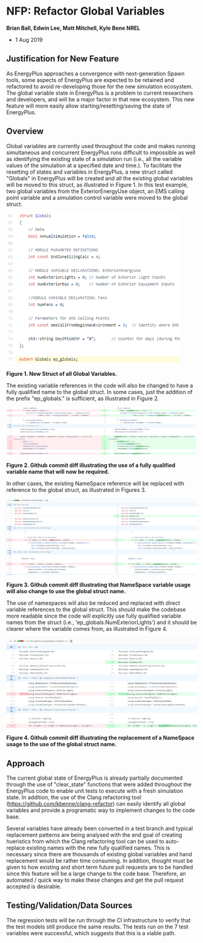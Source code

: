NFP: Refactor Global Variables
================

**Brian Ball, Edwin Lee, Matt Mitchell, Kyle Bene NREL**

 - 1 Aug 2019 

## Justification for New Feature ##

As EnergyPlus approaches a convergence with next-generation Spawn tools, some aspects of EnergyPlus are expected to be retained and refactored to avoid re-developing those for the new simulation ecosystem. The global variable state in EnergyPlus is a problem to current researchers and developers, and will be a major factor in that new ecosystem. This new feature will more easily allow starting/resetting/saving the state of EnergyPlus. 

## Overview ##

Global variables are currently used throughout the code and makes running simultaneous and concurrent EnergyPlus runs difficult to impossible as well as identifying the existing state of a simulation run (i.e., all the variable values of the simulation at a specified date and time.). To facilitate the resetting of states and variables in EnergyPlus, a new struct called "Globals" in EnergyPlus will be created and all the existing global variables will be moved to this struct, as illustrated in Figure 1.  In this test example, two global variables from the ExteriorEnergyUse object, an EMS calling point variable and a simulation control variable were moved to the global struct.

![](GlobalVariables_Figures/globals_h.png)

**Figure 1. New Struct of all Global Variables.**

The existing variable references in the code will also be changed to have a fully qualified name to the global struct.  In some cases, just the addition of the prefix "ep_globals." is sufficient, as illustrated in Figure 2.

![](GlobalVariables_Figures/fully_qualified_name.png)

**Figure 2. Github commit diff illustrating the use of a fully qualified variable name that will now be required.**

In other cases, the existing NameSpace reference will be replaced with reference to the global struct, as illustrated in Figures 3.

![](GlobalVariables_Figures/namespace_change.png)

**Figure 3. Github commit diff illustrating that NameSpace variable usage will also change to use the global struct name.**

The use of namespaces will also be reduced and replaced with direct variable references to the global struct.  This should make the codebase more readable since the code will explicitly use fully qualified variable names from the struct (i.e., 'ep_globals.NumExteriorLights') and it should be clearer where the variable comes from, as illustrated in Figure 4.

![](GlobalVariables_Figures/lights_reporting.png)

**Figure 4. Github commit diff illustrating the replacement of a NameSpace usage to the use of the global struct name.**

## Approach ##

The current global state of EnergyPlus is already partially documented through the use of "clear_state" functions that were added throughout the EnergyPlus code to enable unit tests to execute with a fresh simulation state.  In addition, the use of the Clang refactoring tool (https://github.com/kbenne/clang-refactor) can easily identify all global variables and provide a programatic way to implement changes to the code base.

Several variables have already been converted in a test branch and typical replacement patterns are being analysed with the end goal of creating hueristics from which the Clang refactoring tool can be used to auto-replace existing names with the new fully qualified names.  This is necessary since there are thousands of existing global variables and hand replacement would be rather time consuming.  In addition, thought must be given to how existing and short term future pull requests are to be handled since this feature will be a large change to the code base.  Therefore, an automated / quick way to make these changes and get the pull request accepted is desirable.

## Testing/Validation/Data Sources ##

The regression tests will be run through the CI infrastructure to verify that the test models still produce the same results.  The tests run on the 7 test variables were successful, which suggests that this is a viable path.
